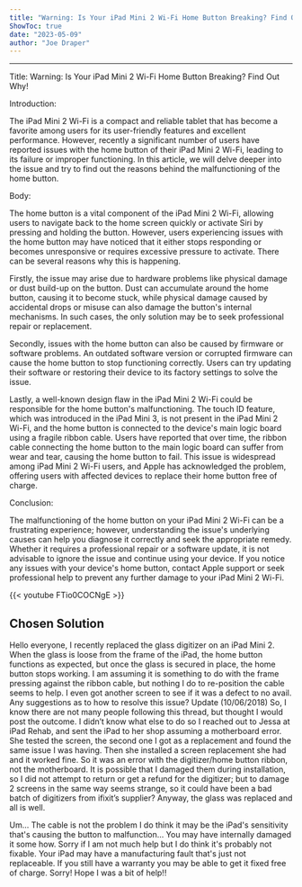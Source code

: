 ```yaml
---
title: "Warning: Is Your iPad Mini 2 Wi-Fi Home Button Breaking? Find Out Why!"
ShowToc: true 
date: "2023-05-09"
author: "Joe Draper"
---
```

*****
Title: Warning: Is Your iPad Mini 2 Wi-Fi Home Button Breaking? Find Out Why!

Introduction: 

The iPad Mini 2 Wi-Fi is a compact and reliable tablet that has become a favorite among users for its user-friendly features and excellent performance. However, recently a significant number of users have reported issues with the home button of their iPad Mini 2 Wi-Fi, leading to its failure or improper functioning. In this article, we will delve deeper into the issue and try to find out the reasons behind the malfunctioning of the home button.

Body:

The home button is a vital component of the iPad Mini 2 Wi-Fi, allowing users to navigate back to the home screen quickly or activate Siri by pressing and holding the button. However, users experiencing issues with the home button may have noticed that it either stops responding or becomes unresponsive or requires excessive pressure to activate. There can be several reasons why this is happening.

Firstly, the issue may arise due to hardware problems like physical damage or dust build-up on the button. Dust can accumulate around the home button, causing it to become stuck, while physical damage caused by accidental drops or misuse can also damage the button's internal mechanisms. In such cases, the only solution may be to seek professional repair or replacement.

Secondly, issues with the home button can also be caused by firmware or software problems. An outdated software version or corrupted firmware can cause the home button to stop functioning correctly. Users can try updating their software or restoring their device to its factory settings to solve the issue.

Lastly, a well-known design flaw in the iPad Mini 2 Wi-Fi could be responsible for the home button's malfunctioning. The touch ID feature, which was introduced in the iPad Mini 3, is not present in the iPad Mini 2 Wi-Fi, and the home button is connected to the device's main logic board using a fragile ribbon cable. Users have reported that over time, the ribbon cable connecting the home button to the main logic board can suffer from wear and tear, causing the home button to fail. This issue is widespread among iPad Mini 2 Wi-Fi users, and Apple has acknowledged the problem, offering users with affected devices to replace their home button free of charge.

Conclusion:

The malfunctioning of the home button on your iPad Mini 2 Wi-Fi can be a frustrating experience; however, understanding the issue's underlying causes can help you diagnose it correctly and seek the appropriate remedy. Whether it requires a professional repair or a software update, it is not advisable to ignore the issue and continue using your device. If you notice any issues with your device's home button, contact Apple support or seek professional help to prevent any further damage to your iPad Mini 2 Wi-Fi.

{{< youtube FTio0COCNgE >}} 



## Chosen Solution
 Hello everyone,
I recently replaced the glass digitizer on an iPad Mini 2.
When the glass is loose from the frame of the iPad, the home button functions as expected, but once the glass is secured in place, the home button stops working.
I am assuming it is something to do with the frame pressing against the ribbon cable, but nothing I do to re-position the cable seems to help. I even got another screen to see if it was a defect to no avail.
Any suggestions as to how to resolve this issue?
Update (10/06/2018)
So, I know there are not many people following this thread, but thought I would post the outcome.
I didn’t know what else to do so I reached out to Jessa at iPad Rehab, and sent the iPad to her shop assuming a motherboard error. She tested the screen, the second one I got as a replacement and found the same issue I was having. Then she installed a screen replacement she had and it worked fine. So it was an error with the digitizer/home button ribbon, not the motherboard.
It is possible that I damaged them during installation, so I did not attempt to return or get a refund for the digitizer; but to damage 2 screens in the same way seems strange, so it could have been a bad batch of digitizers from ifixit’s supplier?
Anyway, the glass was replaced and all is well.

 Um... The cable is not the problem I do think it may be the iPad's sensitivity that's causing the button to malfunction... You may have internally damaged it some how. Sorry if I am not much help but I do think it's probably not fixable. Your iPad may have a manufacturing fault that's just not replaceable. If you still have a warranty you may be able to get it fixed free of charge. Sorry! Hope I was a bit of help!!




